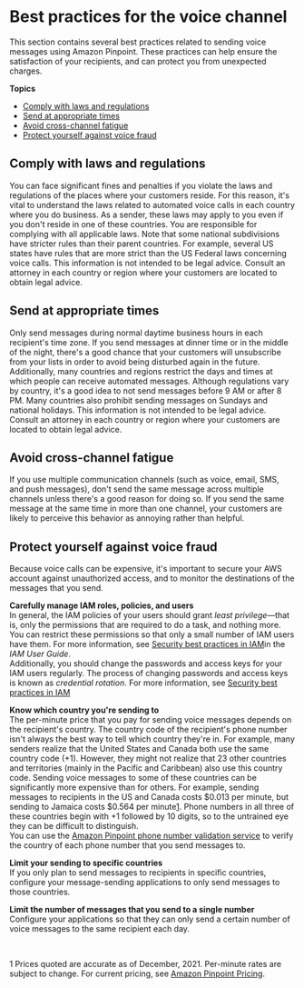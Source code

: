 # Best practices for the voice channel<a name="channels-voice-best-practices"></a>

This section contains several best practices related to sending voice messages using Amazon Pinpoint\. These practices can help ensure the satisfaction of your recipients, and can protect you from unexpected charges\.

**Topics**
+ [Comply with laws and regulations](#channels-voice-best-practices-understand-laws)
+ [Send at appropriate times](#channels-voice-best-practices-appropriate-times)
+ [Avoid cross\-channel fatigue](#channels-voice-best-practices-cross-channel-fatigue)
+ [Protect yourself against voice fraud](#channels-voice-best-practices-fraud-protection)

## Comply with laws and regulations<a name="channels-voice-best-practices-understand-laws"></a>

You can face significant fines and penalties if you violate the laws and regulations of the places where your customers reside\. For this reason, it's vital to understand the laws related to automated voice calls in each country where you do business\. As a sender, these laws may apply to you even if you don't reside in one of these countries\. You are responsible for complying with all applicable laws\. Note that some national subdivisions have stricter rules than their parent countries\. For example, several US states have rules that are more strict than the US Federal laws concerning voice calls\. This information is not intended to be legal advice\. Consult an attorney in each country or region where your customers are located to obtain legal advice\.

## Send at appropriate times<a name="channels-voice-best-practices-appropriate-times"></a>

Only send messages during normal daytime business hours in each recipient's time zone\. If you send messages at dinner time or in the middle of the night, there's a good chance that your customers will unsubscribe from your lists in order to avoid being disturbed again in the future\. Additionally, many countries and regions restrict the days and times at which people can receive automated messages\. Although regulations vary by country, it's a good idea to not send messages before 9 AM or after 8 PM\. Many countries also prohibit sending messages on Sundays and national holidays\. This information is not intended to be legal advice\. Consult an attorney in each country or region where your customers are located to obtain legal advice\.

## Avoid cross\-channel fatigue<a name="channels-voice-best-practices-cross-channel-fatigue"></a>

If you use multiple communication channels \(such as voice, email, SMS, and push messages\), don't send the same message across multiple channels unless there's a good reason for doing so\. If you send the same message at the same time in more than one channel, your customers are likely to perceive this behavior as annoying rather than helpful\.

## Protect yourself against voice fraud<a name="channels-voice-best-practices-fraud-protection"></a>

Because voice calls can be expensive, it's important to secure your AWS account against unauthorized access, and to monitor the destinations of the messages that you send\.

**Carefully manage IAM roles, policies, and users**  
In general, the IAM policies of your users should grant *least privilege*—that is, only the permissions that are required to do a task, and nothing more\. You can restrict these permissions so that only a small number of IAM users have them\. For more information, see [Security best practices in IAM](https://docs.aws.amazon.com/IAM/latest/UserGuide/best-practices.html)in the *IAM User Guide*\.  
Additionally, you should change the passwords and access keys for your IAM users regularly\. The process of changing passwords and access keys is known as *credential rotation*\. For more information, see [Security best practices in IAM](https://docs.aws.amazon.com/IAM/latest/UserGuide/best-practices.html#rotate-credentials)

**Know which country you're sending to**  
The per\-minute price that you pay for sending voice messages depends on the recipient's country\. The country code of the recipient's phone number isn't always the best way to tell which country they're in\. For example, many senders realize that the United States and Canada both use the same country code \(\+1\)\. However, they might not realize that 23 other countries and territories \(mainly in the Pacific and Caribbean\) also use this country code\. Sending voice messages to some of these countries can be significantly more expensive than for others\. For example, sending messages to recipients in the US and Canada costs $0\.013 per minute, but sending to Jamaica costs $0\.564 per minute[1](#channels-voice-best-practices-fraud-protection-note-1)\. Phone numbers in all three of these countries begin with \+1 followed by 10 digits, so to the untrained eye they can be difficult to distinguish\.  
You can use the [Amazon Pinpoint phone number validation service](https://docs.aws.amazon.com/pinpoint/latest/developerguide/validate-phone-numbers.html) to verify the country of each phone number that you send messages to\.

**Limit your sending to specific countries**  
If you only plan to send messages to recipients in specific countries, configure your message\-sending applications to only send messages to those countries\.

**Limit the number of messages that you send to a single number**  
Configure your applications so that they can only send a certain number of voice messages to the same recipient each day\.

 

1 Prices quoted are accurate as of December, 2021\. Per\-minute rates are subject to change\. For current pricing, see [Amazon Pinpoint Pricing](http://aws.amazon.com/pinpoint/pricing/#Voice_messages)\.